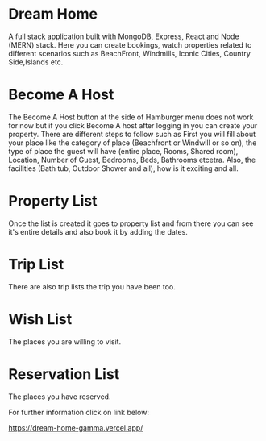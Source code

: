 # Dream Home

A full stack application built with MongoDB, Express, React and Node (MERN) stack. Here you can create bookings, watch properties related to different scenarios such as BeachFront, Windmills, Iconic Cities, Country Side,Islands etc.

# Become A Host

The Become A Host button at the side of Hamburger menu does not work for now but if you click Become A host after logging in you can create your property. There are different steps to follow such as First you will fill about your place
like the category of place (Beachfront or Windwill or so on), the type of place the guest will have (entire place, Rooms, Shared room), Location, Number of Guest, Bedrooms, Beds, Bathrooms etcetra. Also, the facilities (Bath tub, Outdoor Shower
and all), how is it exciting and all.

# Property List

Once the list is created it goes to property list and from there you can see it's entire details and also book it by adding the dates.

# Trip List

There are also trip lists  the trip you have been too.

# Wish List

The places you are willing to visit.

# Reservation List

The places you have reserved.

For further information click on link below:

https://dream-home-gamma.vercel.app/
